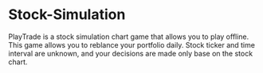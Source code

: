 # Stock-Simulation
PlayTrade is a stock simulation chart game that allows you to play offline. This game allows you to reblance your portfolio daily. Stock ticker and time interval are unknown, and your decisions are made only base on the stock chart.
